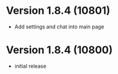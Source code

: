 # Version 1.8.4 (10801)
- Add settings and chat into main page

# Version 1.8.4 (10800)
- initial release